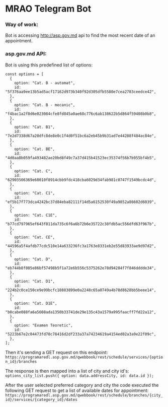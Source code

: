 # MRAO Telegram Bot
### Way of work:
Bot is accessing http://asp.gov.md api to find the most recent date of an appointment.

### asp.gov.md API:

Bot is using this predefined list of options:
```
const options = [
  {
    option: "Cat. B - automat",
    id: "5f376aa9ee13b5ad5acf17162d973b340f92d305dfb5580e7cea2783ceedce42",
  },
  {
    option: "Cat. B - mecanic",
    id: "f4bac1a2f8d6e023084cfe8fd845a0ae68c776c6ab138622b5d864f59408b0b8",
  },
  {
    option: "Cat. B1",
    id: "7e2d7338d67a20dfc8de8e0c1f4d0f51bc6a2eb45b9b31ad7e44288f484ac84e",
  },
  {
    option: "Cat. BE",
    id: "4d0aa8b059fa493482ae20bd8f49c7a37d415b41523ec35374f56b7b955bf4b5",
  },
  {
    option: "Cat. C",
    id: "62903506369e60010f8914cbb9fdc418cba6029d34fab981c0747f1549bcdc4d",
  },
  {
    option: "Cat. C1",
    id: "ef5b17f773dca4242bc37d84eba82111f14d5a6152530f49a9852a86602d6039",
  },
  {
    option: "Cat. C1E",
    id: "b77cd797965ef643f811da735c6f6a6b72b6e35722c38fdb5ac556dfd63f967b",
  },
  {
    option: "Cat. CE",
    id: "44596a5f4afdb77cdc510e14a633236fc3a1763e8331eb2e55d83933ae9d97d2",
  },
  {
    option: "Cat. D",
    id: "eb744b8f085e86bf57498b5f1a72e6b556c5375262e78d94284f7f846dddde34",
  },
  {
    option: "Cat. D1",
    id: "224b2c0ce150ce9e99bcfc18883899e0a2248c65a0749a4b78d8628bb5beee14",
  },
  {
    option: "Cat. D1E",
    id: "b0cabe088fa6a5608ada1350b33741de29e135c43a1579a995faacff7fd22a12",
  },
  {
    option: "Examen Teoretic",
    id: "5223b67e2c04473fd70c78416d2df233a37a74234619a4154ed02a3a9e22f09c",
  },
];
```

Then it's sending a GET request on this endpoint:
``https://programaredl.asp.gov.md/qwebbook/rest/schedule/services/{option_id}/branches``

The response is then mapped into a list of city and city id's: 
``options_city_list.push({ option: data.addressCity, id: data.id });``

After the user selected preferred category and city the code executed the following GET request to get a list of available dates for appointment:
``https://programaredl.asp.gov.md/qwebbook/rest/schedule/branches/{city_id}/services/{category_id}/dates``


